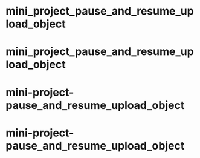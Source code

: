 # mini_project_pause_and_resume_upload_object
# mini_project_pause_and_resume_upload_object
# mini-project-pause_and_resume_upload_object
# mini-project-pause_and_resume_upload_object
